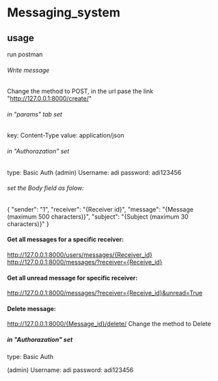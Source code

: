 # Messaging_system
 

## usage

run postman

###### Write message
Change the method to POST, in the url pase the link "http://127.0.0.1:8000/create/"

###### in "params" tab set 
key: Content-Type 
value: application/json
###### in "Authorazation" set
type: Basic Auth
(admin)
Username: adi
password: adi123456

###### set the Body field as folow:

{
    "sender": "1",
    "receiver": "{Receiver id}",
    "message": "{Message (maximum 500 characters)}",
    "subject": "{Subject (maximum 30 characters)}"
}

#### Get all messages for a specific receiver:
http://127.0.0.1:8000/users/messages/{Receiver_id}
http://127.0.0.1:8000/messages/?receiver={Receive_id}

#### Get all unread message for specific receiver:
http://127.0.0.1:8000/messages/?receiver={Receive_id}&unread=True 

#### Delete message:
http://127.0.0.1:8000/{Message_id}/delete/
Change the method to Delete

##### in "Authorazation" set
type: Basic Auth

(admin)
Username: adi
password: adi123456




